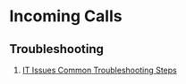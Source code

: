 # Incoming Calls

## Troubleshooting
1. [IT Issues Common Troubleshooting Steps](http://localhost:3000/3_tools/helpdesk_appsheet/it_poc_process.html#troubleshooting)
